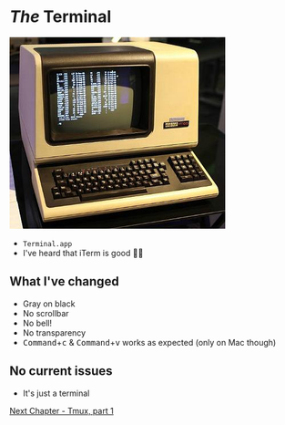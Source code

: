 # *The* Terminal

![](img/terminal.jpg)

* `Terminal.app`
* I've heard that iTerm is good 🤷‍♂️

## What I've changed
* Gray on black
* No scrollbar
* No bell!
* No transparency
* <kbd>Command</kbd>+<kbd>c</kbd> & <kbd>Command</kbd>+<kbd>v</kbd> works as expected (only on Mac though)

## No current issues
* It's just a terminal

[Next Chapter - Tmux, part 1](04-tmux-part1.md)